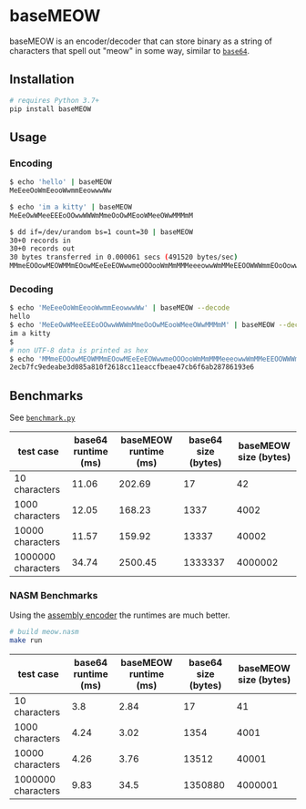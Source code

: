 # baseMEOW

baseMEOW is an encoder/decoder that can store binary as a string of characters that spell out "meow" in some way, similar to [`base64`](https://linux.die.net/man/1/base64).

## Installation

```bash
# requires Python 3.7+
pip install baseMEOW
```

## Usage

### Encoding

```bash
$ echo 'hello' | baseMEOW
MeEeeOoWmEeooWwmmEeowwwWw

$ echo 'im a kitty' | baseMEOW
MeEeOwWMeeEEEoOOwwWWWmMmeOoOwMEooWMeeOWwMMMmM

$ dd if=/dev/urandom bs=1 count=30 | baseMEOW
30+0 records in
30+0 records out
30 bytes transferred in 0.000061 secs (491520 bytes/sec)
MMmeEOOowMEOWMMmEOowMEeEeEOWwwmeOOOooWmMmMMMeeeowwWmMMeEEOOWWWmmEOoOowwmmeoOWMmMmeEooWMEEeoWwmeOoOoOWWwWWmeEEoOOwWmmeoOwW
```

### Decoding

```bash
$ echo 'MeEeeOoWmEeooWwmmEeowwwWw' | baseMEOW --decode
hello
$ echo 'MeEeOwWMeeEEEoOOwwWWWmMmeOoOwMEooWMeeOWwMMMmM' | baseMEOW --decode
im a kitty
$
# non UTF-8 data is printed as hex
$ echo 'MMmeEOOowMEOWMMmEOowMEeEeEOWwwmeOOOooWmMmMMMeeeowwWmMMeEEOOWWWmmEOoOowwmmeoOWMmMmeEooWMEEeoWwmeOoOoOWWwWWmeEEoOOwWmmeoOwW' | baseMEOW --decode
2ecb7fc9edeabe3d085a810f2618cc11eaccfbeae47cb6f6ab28786193e6
```

## Benchmarks

See [`benchmark.py`](benchmark.py)

| test case          | base64 runtime (ms) | baseMEOW runtime (ms) | base64 size (bytes) | baseMEOW size (bytes) |
| ------------------ | ------------------- | --------------------- | ------------------- | --------------------- |
| 10 characters      | 11.06               | 202.69                | 17                  | 42                    |
| 1000 characters    | 12.05               | 168.23                | 1337                | 4002                  |
| 10000 characters   | 11.57               | 159.92                | 13337               | 40002                 |
| 1000000 characters | 34.74               | 2500.45               | 1333337             | 4000002               |

### NASM Benchmarks

Using the [assembly encoder](meow.nasm) the runtimes are much better.

```bash
# build meow.nasm
make run
```

| test case          | base64 runtime (ms) | baseMEOW runtime (ms) | base64 size (bytes) | baseMEOW size (bytes) |
| ------------------ | ------------------- | --------------------- | ------------------- | --------------------- |
| 10 characters      | 3.8                 | 2.84                  | 17                  | 41                    |
| 1000 characters    | 4.24                | 3.02                  | 1354                | 4001                  |
| 10000 characters   | 4.26                | 3.76                  | 13512               | 40001                 |
| 1000000 characters | 9.83                | 34.5                  | 1350880             | 4000001               |
